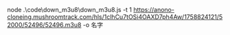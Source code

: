 
node .\code\down_m3u8\down_m3u8.js -t 1 https://anono-cloneing.mushroomtrack.com/hls/1clhCu7tOSi4OAXD7ph4Aw/1758824121/52000/52496/52496.m3u8 -o 名字
